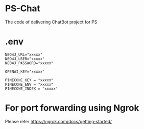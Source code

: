 # PS-Chat
The code of delivering ChatBot project for PS

# .env
```
NEO4J_URL="xxxxx"
NEO4J_USER="xxxxx"
NEO4J_PASSWORD="xxxxx"

OPENAI_KEY="xxxxx"

PINECONE_KEY = "xxxxx"
PINECONE_ENV = "xxxxx"
PINECONE_INDEX = "xxxxx"
```

# For port forwarding using Ngrok
Please refer https://ngrok.com/docs/getting-started/
